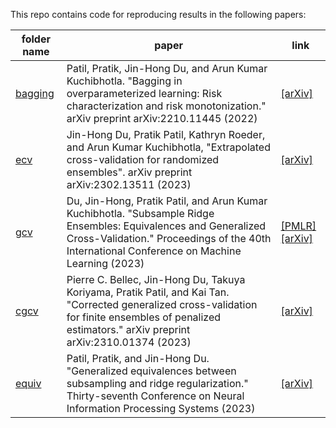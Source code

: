 This repo contains code for reproducing results in the following papers:


folder name | paper | link
---|---|---
[bagging](https://github.com/jaydu1/overparameterized-bagging/tree/main/bagging) | Patil, Pratik, Jin-Hong Du, and Arun Kumar Kuchibhotla. "Bagging in overparameterized learning: Risk characterization and risk monotonization." arXiv preprint arXiv:2210.11445 (2022) | [[arXiv]](https://doi.org/10.48550/arXiv.2210.11445)
[ecv](https://github.com/jaydu1/ECV)  | Jin-Hong Du, Pratik Patil, Kathryn Roeder, and Arun Kumar Kuchibhotla, "Extrapolated cross-validation for randomized ensembles". arXiv preprint arXiv:2302.13511 (2023) | [[arXiv]](https://doi.org/10.48550/arXiv.2302.13511)
[gcv](https://github.com/jaydu1/overparameterized-bagging/tree/main/gcv)  | Du, Jin-Hong, Pratik Patil, and Arun Kumar Kuchibhotla. "Subsample Ridge Ensembles: Equivalences and Generalized Cross-Validation." Proceedings of the 40th International Conference on Machine Learning (2023) | [[PMLR]](https://proceedings.mlr.press/v202/du23d.html) [[arXiv]](https://doi.org/10.48550/arXiv.2304.13016)
[cgcv](https://github.com/kaitan365/CorrectedGCV/tree/main)  | Pierre C. Bellec, Jin-Hong Du, Takuya Koriyama, Pratik Patil, and Kai Tan. "Corrected generalized cross-validation for finite ensembles of penalized estimators." arXiv preprint arXiv:2310.01374 (2023)  | [[arXiv]](https://doi.org/10.48550/arXiv.2310.01374)
[equiv](https://github.com/jaydu1/overparameterized-bagging/tree/main/equiv) | Patil, Pratik, and Jin-Hong Du. "Generalized equivalences between subsampling and ridge regularization." Thirty-seventh Conference on Neural Information Processing Systems (2023) | [[arXiv]](https://doi.org/10.48550/arXiv.2305.18496)

